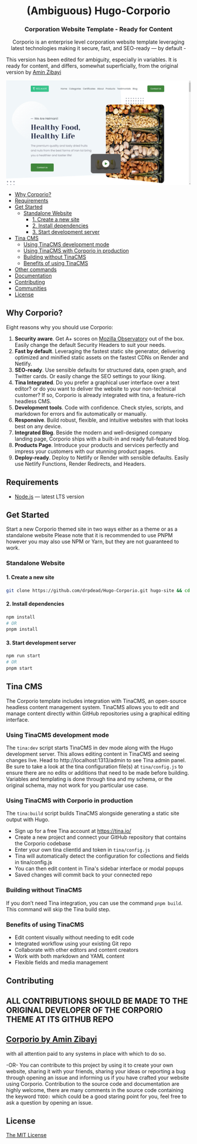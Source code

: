 <h1 align="center">
  (Ambiguous) Hugo-Corporio
</h1>

<h3 align="center">
  Corporation Website Template - Ready for Content
</h3>

<p align="center">
  Corporio is an enterprise level corporation website template leveraging latest technologies making it secure, fast, and SEO-ready — by default - 
</p>

This version has been edited for ambiguity, especially in variables. It is ready for content, and differs, somewhat superficially, from the original version by [Amin Zibayi](https://github.com/AminZibayi/Corporio)

<!-- <p align="center">
  <a href="https://github.com/AminZibayi/Corporio/blob/master/LICENSE">
    <img src="https://img.shields.io/github/license/AminZibayi/Corporio?style=flat-square" alt="GitHub">
  </a>
  <a href="https://github.com/AminZibayi/Corporio/releases">
    <img src="https://img.shields.io/github/v/release/AminZibayi/Corporio?include_prereleases&style=flat-square"alt="GitHub release (latest SemVer including pre-releases)">
  </a>
  <a href="https://www.npmjs.com/package/@hyas/core">
    <img src="https://img.shields.io/npm/v/@hyas/core?style=flat-square" alt="npm (scoped)">
  </a>
  <a href="https://github.com/AminZibayi/Corporio/actions?query=workflow%3A%22Hyas+CI%22">
    <img src="https://img.shields.io/github/workflow/status/AminZibayi/Corporio/Hyas%20CI/master?style=flat-square" alt="GitHub Workflow Status (branch)">
  </a>
  <a href="https://app.netlify.com/sites/hyas/deploys">
    <img src="https://img.shields.io/netlify/895a161c-86be-48a2-8c57-a8c5d68cd1a4?style=flat-square" alt="Netlify">
  </a>
</p> -->

![Corporio — Corporation Website Template](https://raw.githubusercontent.com/drpdead/Hugo-Corporio/main/images/tn.png)

- [Why Corporio?](#why-corporio)
- [Requirements](#requirements)
- [Get Started](#get-started)
  - [Standalone Website](#standalone-website)
    - [1. Create a new site](#1-create-a-new-site)
    - [2. Install dependencies](#2-install-dependencies)
    - [3. Start development server](#3-start-development-server)
- [Tina CMS](#tina-cms)
  - [Using TinaCMS development mode](#using-tinacms-development-mode)
  - [Using TinaCMS with Corporio in production](#using-tinacms-with-corporio-in-production)
  - [Building without TinaCMS](#building-without-tinacms)
  - [Benefits of using TinaCMS](#benefits-of-using-tinacms)
- [Other commands](#other-commands)
- [Documentation](#documentation)
- [Contributing](#contributing)
- [Communities](#communities)
- [License](#license)

## Why Corporio?

Eight reasons why you should use Corporio:

1. **Security aware**. Get A+ scores on [Mozilla Observatory](https://observatory.mozilla.org/analyze/corporio.onrender.com) out of the box. Easily change the default Security Headers to suit your needs.
2. **Fast by default**. Leveraging the fastest static site generator, delivering optimized and minified static assets on the fastest CDNs on Render and Netlify.
3. **SEO-ready**. Use sensible defaults for structured data, open graph, and Twitter cards. Or easily change the SEO settings to your liking.
4. **Tina Integrated**. Do you prefer a graphical user interface over a text editor? or do you want to deliver the website to your non-technical customer? If so, Corporio is already integrated with tina, a feature-rich headless CMS.
5. **Development tools**. Code with confidence. Check styles, scripts, and markdown for errors and fix automatically or manually.
6. **Responsive**. Build robust, flexible, and intuitive websites with that looks best on any device.
7. **Integrated Blog**. Beside the modern and well-designed company landing page, Corporio ships with a built-in and ready full-featured blog.
8. **Products Page**. Introduce your products and services perfectly and impress your customers with our stunning product pages.
9. **Deploy-ready**. Deploy to Netlify or Render with sensible defaults. Easily use Netlify Functions, Render Redirects, and Headers.

## Requirements

- [Node.js](https://nodejs.org/) — latest LTS version

## Get Started

Start a new Corporio themed site in two ways either as a theme or as a standalone website
Please note that it is recommended to use PNPM however you may also use NPM or Yarn, but they are not guaranteed to work.

### Standalone Website

#### 1. Create a new site

```bash
git clone https://github.com/drpdead/Hugo-Corporio.git hugo-site && cd hugo-site
```

#### 2. Install dependencies

```bash
npm install
# OR
pnpm install
```

#### 3. Start development server

```bash
npm run start
# OR
pnpm start
```

## Tina CMS

The Corporio template includes integration with TinaCMS, an open-source headless content management system. TinaCMS allows you to edit and manage content directly within GitHub repositories using a graphical editing interface.

### Using TinaCMS development mode

The `tina:dev` script starts TinaCMS in dev mode along with the Hugo development
server. This allows editing content in TinaCMS and seeing changes live.
Head to http://localhost:1313/admin to see Tina admin panel.
Be sure to take a look at the tina configuration file(s) at `tina/config.js` to 
ensure there are no edits or additions that need to be made before building. Variables and templating
is done through tina and my schema, or the original schema, may not work for you particular use case. 

### Using TinaCMS with Corporio in production

The `tina:build` script builds TinaCMS alongside generating a static site output with Hugo.

- Sign up for a free Tina account at https://tina.io/
- Create a new project and connect your GitHub repository that contains the Corporio codebase
- Enter your own tina clientId and token in `tina/config.js`
- Tina will automatically detect the configuration for collections and fields in tina/config.js
- You can then edit content in Tina's sidebar interface or modal popups
- Saved changes will commit back to your connected repo

### Building without TinaCMS

If you don’t need Tina integration, you can use the command `pnpm build`. This command will skip the Tina build step.

### Benefits of using TinaCMS

- Edit content visually without needing to edit code
- Integrated workflow using your existing Git repo
- Collaborate with other editors and content creators
- Work with both markdown and YAML content
- Flexible fields and media management

## Contributing

## ALL CONTRIBUTIONS SHOULD BE MADE TO THE ORIGINAL DEVELOPER OF THE CORPORIO THEME AT ITS GITHUB REPO 
## [Corporio by Amin Zibayi](https://github.com/AminZibayi/Corporio)

with all attention paid to any systems in place with which to do so. 

-OR-
You can contribute to this project by using it to create your own website, sharing it with your friends, sharing your ideas or reporting a bug through opening an issue and informing us if you have crafted your website using Corporio.
Contribution to the source code and documentation are highly welcome, there are many comments in the source code containing the keyword `TODO:` which could be a good staring point for you, feel free to ask a question by opening an issue.

## License

[The MIT License](https://github.com/AminZibayi/Corporio/blob/master/LICENSE)
